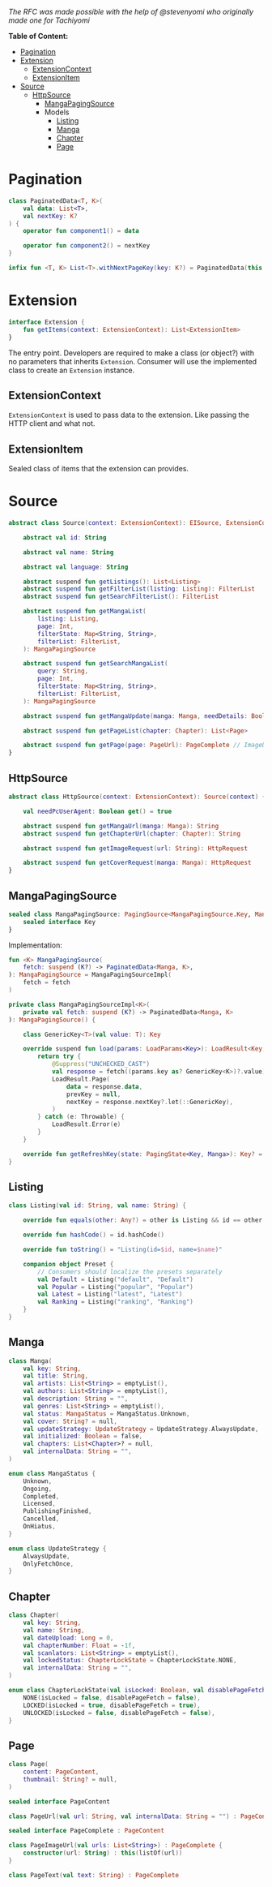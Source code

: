 *The RFC was made possible with the help of @stevenyomi who originally made one for Tachiyomi*

**Table of Content:**
- [Pagination](#pagination)
- [Extension](#extension)
	- [ExtensionContext](#extensioncontext)
	- [ExtensionItem](#extensionitem)
- [Source](#source)
  - [HttpSource](#httpsource)   
	- [MangaPagingSource](#mangapagingsource)
	- Models
		- [Listing](#listing)
		- [Manga](#manga)
		- [Chapter](#chapter)
		- [Page](#page)
# Pagination
```kt
class PaginatedData<T, K>(
    val data: List<T>,
    val nextKey: K?
) {
    operator fun component1() = data

    operator fun component2() = nextKey
}

infix fun <T, K> List<T>.withNextPageKey(key: K?) = PaginatedData(this, key)
```
# Extension
```kt
interface Extension {  
    fun getItems(context: ExtensionContext): List<ExtensionItem>  
}
```
The entry point. Developers are required to make a class (or object?) with no parameters that inherits `Extension`.  Consumer will use the implemented class to create an `Extension` instance.
## ExtensionContext
`ExtensionContext` is used to pass data to the extension. Like passing the HTTP client and what not.
## ExtensionItem
Sealed class of items that the extension can provides.
# Source
```kt
abstract class Source(context: ExtensionContext): EISource, ExtensionContext by context {

    abstract val id: String

    abstract val name: String

    abstract val language: String

    abstract suspend fun getListings(): List<Listing>
    abstract suspend fun getFilterList(listing: Listing): FilterList
    abstract suspend fun getSearchFilterList(): FilterList

    abstract suspend fun getMangaList(
        listing: Listing,
        page: Int,
        filterState: Map<String, String>,
        filterList: FilterList,
    ): MangaPagingSource

    abstract suspend fun getSearchMangaList(
        query: String,
        page: Int,
        filterState: Map<String, String>,
        filterList: FilterList,
    ): MangaPagingSource

    abstract suspend fun getMangaUpdate(manga: Manga, needDetails: Boolean, needChapters: Boolean): Manga

    abstract suspend fun getPageList(chapter: Chapter): List<Page>

    abstract suspend fun getPage(page: PageUrl): PageComplete // ImageUrl or Text
}
```
## HttpSource
```kt
abstract class HttpSource(context: ExtensionContext): Source(context) {

    val needPcUserAgent: Boolean get() = true

    abstract suspend fun getMangaUrl(manga: Manga): String
    abstract suspend fun getChapterUrl(chapter: Chapter): String

    abstract suspend fun getImageRequest(url: String): HttpRequest

    abstract suspend fun getCoverRequest(manga: Manga): HttpRequest
}
```
## MangaPagingSource
```kt
sealed class MangaPagingSource: PagingSource<MangaPagingSource.Key, Manga>() {
    sealed interface Key
}
```
Implementation: 
```kt
fun <K> MangaPagingSource(
    fetch: suspend (K?) -> PaginatedData<Manga, K>,
): MangaPagingSource = MangaPagingSourceImpl(
    fetch = fetch
)

private class MangaPagingSourceImpl<K>(
    private val fetch: suspend (K?) -> PaginatedData<Manga, K>
): MangaPagingSource() {

    class GenericKey<T>(val value: T): Key

    override suspend fun load(params: LoadParams<Key>): LoadResult<Key, Manga> {
        return try {
            @Suppress("UNCHECKED_CAST")
            val response = fetch((params.key as? GenericKey<K>)?.value)
            LoadResult.Page(
                data = response.data,
                prevKey = null,
                nextKey = response.nextKey?.let(::GenericKey),
            )
        } catch (e: Throwable) {
            LoadResult.Error(e)
        }
    }

    override fun getRefreshKey(state: PagingState<Key, Manga>): Key? = null
}
```
## Listing
```kt
class Listing(val id: String, val name: String) {

    override fun equals(other: Any?) = other is Listing && id == other.id

    override fun hashCode() = id.hashCode()

    override fun toString() = "Listing(id=$id, name=$name)"

    companion object Preset {
        // Consumers should localize the presets separately
        val Default = Listing("default", "Default")
        val Popular = Listing("popular", "Popular")
        val Latest = Listing("latest", "Latest")
        val Ranking = Listing("ranking", "Ranking")
    }
}
```
## Manga
```kt
class Manga(
    val key: String,
    val title: String,
    val artists: List<String> = emptyList(),
    val authors: List<String> = emptyList(),
    val description: String = "",
    val genres: List<String> = emptyList(),
    val status: MangaStatus = MangaStatus.Unknown,
    val cover: String? = null,
    val updateStrategy: UpdateStrategy = UpdateStrategy.AlwaysUpdate,
    val initialized: Boolean = false,
    val chapters: List<Chapter>? = null,
    val internalData: String = "",
)

enum class MangaStatus {
    Unknown,
    Ongoing,
    Completed,
    Licensed,
    PublishingFinished,
    Cancelled,
    OnHiatus,
}

enum class UpdateStrategy {
    AlwaysUpdate,
    OnlyFetchOnce,
}
```
## Chapter 
```kt
class Chapter(
    val key: String,
    val name: String,
    val dateUpload: Long = 0,
    val chapterNumber: Float = -1f,
    val scanlators: List<String> = emptyList(),
    val lockedStatus: ChapterLockState = ChapterLockState.NONE,
    val internalData: String = "",
)

enum class ChapterLockState(val isLocked: Boolean, val disablePageFetch: Boolean) {
    NONE(isLocked = false, disablePageFetch = false),
    LOCKED(isLocked = true, disablePageFetch = true),
    UNLOCKED(isLocked = false, disablePageFetch = false),
}
```
## Page
```kt
class Page(
    content: PageContent,
    thumbnail: String? = null,
)

sealed interface PageContent

class PageUrl(val url: String, val internalData: String = "") : PageContent

sealed interface PageComplete : PageContent

class PageImageUrl(val urls: List<String>) : PageComplete {
    constructor(url: String) : this(listOf(url))
}

class PageText(val text: String) : PageComplete
```

